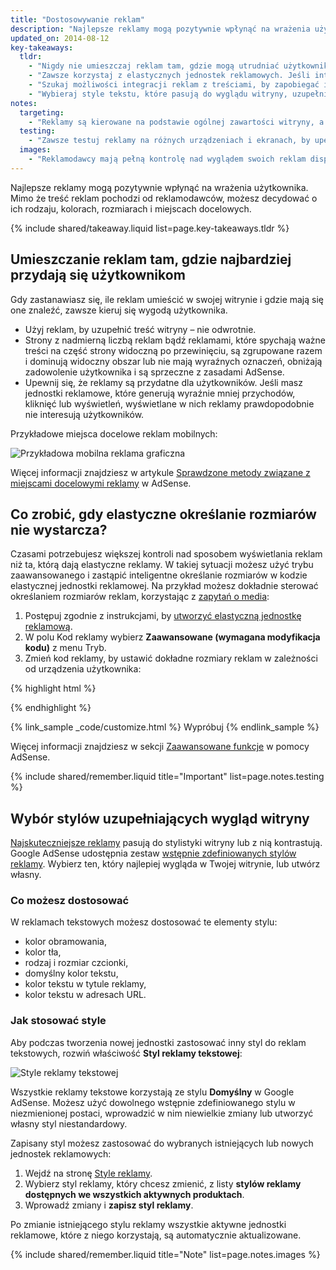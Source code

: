 ```yaml
---
title: "Dostosowywanie reklam"
description: "Najlepsze reklamy mogą pozytywnie wpłynąć na wrażenia użytkownika. Mimo że treść reklam pochodzi od reklamodawców, możesz decydować o ich rodzaju, kolorach, rozmiarach i miejscach docelowych."
updated_on: 2014-08-12
key-takeaways:
  tldr: 
    - "Nigdy nie umieszczaj reklam tam, gdzie mogą utrudniać użytkownikowi korzystanie z witryny w zamierzony sposób. Upewnij się, że reklamy w części strony widocznej na ekranie nie spychają ważnych treści w dół."
    - "Zawsze korzystaj z elastycznych jednostek reklamowych. Jeśli inteligentna zmiana rozmiaru nie wystarcza, użyj trybu zaawansowanego."
    - "Szukaj możliwości integracji reklam z treściami, by zapobiegać ich ignorowaniu."
    - "Wybieraj style tekstu, które pasują do wyglądu witryny, uzupełniają go lub z nim kontrastują."
notes:
  targeting:
    - "Reklamy są kierowane na podstawie ogólnej zawartości witryny, a nie słów kluczowych czy kategorii. Jeśli chcesz wyświetlać reklamy związane z konkretnymi tematami, umieść na stronach pełne zdania i akapity na te tematy."
  testing:
    - "Zawsze testuj reklamy na różnych urządzeniach i ekranach, by upewnić się, że są odpowiednio elastyczne."
  images:
    - "Reklamodawcy mają pełną kontrolę nad wyglądem swoich reklam displayowych. Możesz wpływać na to, jakie rodzaje tych reklam pojawiają się w Twojej witrynie, określając ich rozmiary i miejsca docelowe, ale nie możesz decydować o treści obrazów."
---
```


<p class="intro">
  Najlepsze reklamy mogą pozytywnie wpłynąć na wrażenia użytkownika. Mimo że treść reklam pochodzi od reklamodawców, możesz decydować o ich rodzaju, kolorach, rozmiarach i miejscach docelowych.
</p>




{% include shared/takeaway.liquid list=page.key-takeaways.tldr %}

## Umieszczanie reklam tam, gdzie najbardziej przydają się użytkownikom

Gdy zastanawiasz się, ile reklam umieścić w swojej witrynie
i gdzie mają się one znaleźć, zawsze kieruj się wygodą użytkownika.

* Użyj reklam, by uzupełnić treść witryny &ndash; nie odwrotnie.
* Strony z nadmierną liczbą reklam bądź reklamami, które spychają ważne treści na część strony widoczną po przewinięciu, są zgrupowane razem i dominują widoczny obszar lub nie mają wyraźnych oznaczeń, obniżają zadowolenie użytkownika i są sprzeczne z zasadami AdSense.
* Upewnij się, że reklamy są przydatne dla użytkowników. Jeśli masz jednostki reklamowe, które generują wyraźnie mniej przychodów, kliknięć lub wyświetleń, wyświetlane w nich reklamy prawdopodobnie nie interesują użytkowników.

Przykładowe miejsca docelowe reklam mobilnych:

<img src="images/mobile_ads_placement.png" class="center" alt="Przykładowa mobilna reklama graficzna">

Więcej informacji znajdziesz w artykule 
[Sprawdzone metody związane z miejscami docelowymi reklamy](https://support.google.com/adsense/answer/1282097) w AdSense.


## Co zrobić, gdy elastyczne określanie rozmiarów nie wystarcza?
Czasami potrzebujesz większej kontroli nad sposobem wyświetlania reklam niż ta, którą dają elastyczne reklamy. W takiej sytuacji możesz użyć trybu zaawansowanego i zastąpić inteligentne określanie rozmiarów w kodzie elastycznej jednostki reklamowej. 
Na przykład możesz dokładnie sterować określaniem rozmiarów reklam, korzystając z [zapytań o media]({{site.fundamentals}}/layouts/rwd-fundamentals/use-media-queries.html):

1. Postępuj zgodnie z instrukcjami, by [utworzyć elastyczną jednostkę reklamową]({{site.fundamentals}}/monetization/ads/include-ads.html#create-ad-units).
2. W polu Kod reklamy wybierz <strong>Zaawansowane (wymagana modyfikacja kodu)</strong> z menu Tryb.
3. Zmień kod reklamy, by ustawić dokładne rozmiary reklam w zależności od urządzenia użytkownika:

{% highlight html %}
<ins class="adsbygoogle adslot_1"
    style="display:block;"
    data-ad-client="ca-pub-1234"
    data-ad-slot="5678"></ins>
<script async src="//pagead2.googlesyndication.com/pagead/js/adsbygoogle.js"></script>
<script>(adsbygoogle = window.adsbygoogle || []).push({});</script>
{% endhighlight %}

{% link_sample _code/customize.html %}
  Wypróbuj
{% endlink_sample %}

Więcej informacji znajdziesz w sekcji [Zaawansowane funkcje](https://support.google.com/adsense/answer/3543893) w pomocy AdSense.

{% include shared/remember.liquid title="Important" list=page.notes.testing %}

## Wybór stylów uzupełniających wygląd witryny

[Najskuteczniejsze reklamy](https://support.google.com/adsense/answer/17957) pasują do stylistyki witryny lub z nią kontrastują. Google AdSense udostępnia zestaw [wstępnie zdefiniowanych stylów reklamy](https://support.google.com/adsense/answer/6002585). Wybierz ten, który najlepiej wygląda w Twojej witrynie, lub utwórz własny.

### Co możesz dostosować

W reklamach tekstowych możesz dostosować te elementy stylu:

* kolor obramowania,
* kolor tła,
* rodzaj i rozmiar czcionki,
* domyślny kolor tekstu,
* kolor tekstu w tytule reklamy,
* kolor tekstu w adresach URL.

### Jak stosować style

Aby podczas tworzenia nowej jednostki zastosować inny styl do reklam tekstowych, rozwiń właściwość <strong>Styl reklamy tekstowej</strong>:

<img src="images/customize.png" class="center" alt="Style reklamy tekstowej">

Wszystkie reklamy tekstowe korzystają ze stylu <strong>Domyślny</strong> w Google AdSense. Możesz użyć dowolnego wstępnie zdefiniowanego stylu w niezmienionej postaci, wprowadzić w nim niewielkie zmiany lub utworzyć własny styl niestandardowy.

Zapisany styl możesz zastosować do wybranych istniejących lub 
nowych jednostek reklamowych:

1. Wejdź na stronę [Style reklamy](https://www.google.com/adsense/app#myads-springboard/view=AD_STYLES).
2. Wybierz styl reklamy, który chcesz zmienić, z listy <strong>stylów reklamy dostępnych we wszystkich aktywnych produktach</strong>.
3. Wprowadź zmiany i <strong>zapisz styl reklamy</strong>.

Po zmianie istniejącego stylu reklamy wszystkie aktywne jednostki reklamowe, które z niego korzystają, są automatycznie aktualizowane.

{% include shared/remember.liquid title="Note" list=page.notes.images %}


